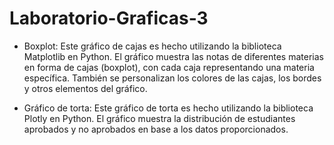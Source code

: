 # Laboratorio-Graficas-3

- Boxplot:
Este gráfico de cajas es hecho utilizando la biblioteca Matplotlib en Python. El gráfico muestra las notas de diferentes materias en forma de cajas (boxplot), con cada caja representando una materia específica. También se personalizan los colores de las cajas, los bordes y otros elementos del gráfico.

- Gráfico de torta:
Este gráfico de torta es hecho utilizando la biblioteca Plotly en Python. El gráfico muestra la distribución de estudiantes aprobados y no aprobados en base a los datos proporcionados.

